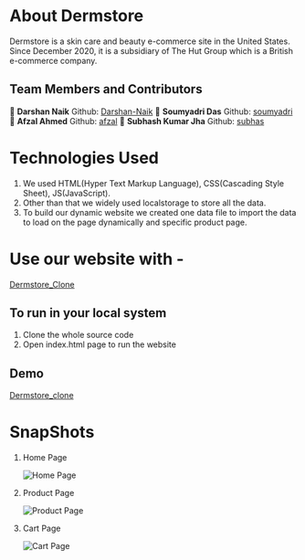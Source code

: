 # About Dermstore
Dermstore is a skin care and beauty e-commerce site in the United States. Since December 2020, it is a subsidiary of The Hut Group which is a British e-commerce company.

## Team Members and Contributors

👤 **Darshan Naik**
Github: [Darshan-Naik](https://github.com/Darshan-Naik)
👤 **Soumyadri Das**
Github: [soumyadri](https://github.com/soumyadri)
👤 **Afzal Ahmed**
Github: [afzal](https://github.com/Afzal95)
👤 **Subhash Kumar Jha**
Github: [subhas](https://github.com/subhash238)

# Technologies Used
1. We used HTML(Hyper Text Markup Language), CSS(Cascading Style Sheet), JS(JavaScript).
2. Other than that we widely used localstorage to store all the data.
3. To build our dynamic website we created one data file to import the data to load on the page dynamically and specific product page.

# Use our website with - 
[Dermstore_Clone](https://darshan-naik.github.io/Dermstore_clone/index.html)

## To run in your local system
1. Clone the whole source code
2. Open index.html page to run the website

## Demo

[Dermstore_clone](https://drive.google.com/file/d/17d-s6rXY4CisoGuqMjeGqUvh-pDsi3bO/view?usp=sharing)

# SnapShots
1. Home Page

   ![Home Page](https://drive.google.com/file/d/10wG3qIgcf2bqIjZAyKwX3_U9ywyWLPne/view?usp=sharing)

2. Product Page

   ![Product Page](https://drive.google.com/file/d/1TwxyRKCXC-E8xHRA6gbsqbXQSvBQfQ6y/view?usp=sharing)
   
3. Cart Page

   ![Cart Page](https://drive.google.com/file/d/1Op0Eruegpn7WevDtMsRT5nbtGJok6AA4/view?usp=sharing)
   
